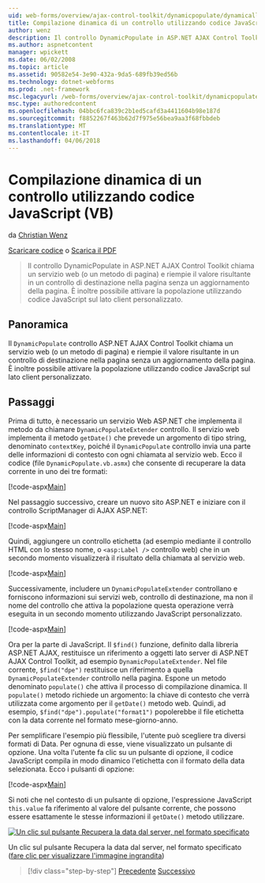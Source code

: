 ```yaml
---
uid: web-forms/overview/ajax-control-toolkit/dynamicpopulate/dynamically-populating-a-control-using-javascript-code-vb
title: Compilazione dinamica di un controllo utilizzando codice JavaScript (VB) | Documenti Microsoft
author: wenz
description: Il controllo DynamicPopulate in ASP.NET AJAX Control Toolkit chiama un servizio web (o un metodo di pagina) e inserisce il valore risultante in un controllo di destinazione t...
ms.author: aspnetcontent
manager: wpickett
ms.date: 06/02/2008
ms.topic: article
ms.assetid: 90582e54-3e90-432a-9da5-689fb39ed56b
ms.technology: dotnet-webforms
ms.prod: .net-framework
msc.legacyurl: /web-forms/overview/ajax-control-toolkit/dynamicpopulate/dynamically-populating-a-control-using-javascript-code-vb
msc.type: authoredcontent
ms.openlocfilehash: 04bbc6fca839c2b1ed5cafd3a4411604b98e187d
ms.sourcegitcommit: f8852267f463b62d7f975e56bea9aa3f68fbbdeb
ms.translationtype: MT
ms.contentlocale: it-IT
ms.lasthandoff: 04/06/2018
---
```

<a name="dynamically-populating-a-control-using-javascript-code-vb"></a>Compilazione dinamica di un controllo utilizzando codice JavaScript (VB)
====================
da [Christian Wenz](https://github.com/wenz)

[Scaricare codice](http://download.microsoft.com/download/d/8/f/d8f2f6f9-1b7c-46ad-9252-e1fc81bdea3e/dynamicpopulate1.vb.zip) o [Scarica il PDF](http://download.microsoft.com/download/b/6/a/b6ae89ee-df69-4c87-9bfb-ad1eb2b23373/dynamicpopulate1VB.pdf)

> Il controllo DynamicPopulate in ASP.NET AJAX Control Toolkit chiama un servizio web (o un metodo di pagina) e riempie il valore risultante in un controllo di destinazione nella pagina senza un aggiornamento della pagina. È inoltre possibile attivare la popolazione utilizzando codice JavaScript sul lato client personalizzato.


## <a name="overview"></a>Panoramica

Il `DynamicPopulate` controllo ASP.NET AJAX Control Toolkit chiama un servizio web (o un metodo di pagina) e riempie il valore risultante in un controllo di destinazione nella pagina senza un aggiornamento della pagina. È inoltre possibile attivare la popolazione utilizzando codice JavaScript sul lato client personalizzato.

## <a name="steps"></a>Passaggi

Prima di tutto, è necessario un servizio Web ASP.NET che implementa il metodo da chiamare `DynamicPopulateExtender` controllo. Il servizio web implementa il metodo `getDate()` che prevede un argomento di tipo string, denominato `contextKey`, poiché il `DynamicPopulate` controllo invia una parte delle informazioni di contesto con ogni chiamata al servizio web. Ecco il codice (file `DynamicPopulate.vb.asmx`) che consente di recuperare la data corrente in uno dei tre formati:

[!code-aspx[Main](dynamically-populating-a-control-using-javascript-code-vb/samples/sample1.aspx)]

Nel passaggio successivo, creare un nuovo sito ASP.NET e iniziare con il controllo ScriptManager di AJAX ASP.NET:

[!code-aspx[Main](dynamically-populating-a-control-using-javascript-code-vb/samples/sample2.aspx)]

Quindi, aggiungere un controllo etichetta (ad esempio mediante il controllo HTML con lo stesso nome, o `<asp:Label />` controllo web) che in un secondo momento visualizzerà il risultato della chiamata al servizio web.

[!code-aspx[Main](dynamically-populating-a-control-using-javascript-code-vb/samples/sample3.aspx)]

Successivamente, includere un `DynamicPopulateExtender` controllano e forniscono informazioni sui servizi web, controllo di destinazione, ma non il nome del controllo che attiva la popolazione questa operazione verrà eseguita in un secondo momento utilizzando JavaScript personalizzato.

[!code-aspx[Main](dynamically-populating-a-control-using-javascript-code-vb/samples/sample4.aspx)]

Ora per la parte di JavaScript. Il `$find()` funzione, definito dalla libreria ASP.NET AJAX, restituisce un riferimento a oggetti lato server di ASP.NET AJAX Control Toolkit, ad esempio `DynamicPopulateExtender`. Nel file corrente, `$find("dpe")` restituisce un riferimento a quella `DynamicPopulateExtender` controllo nella pagina. Espone un metodo denominato `populate()` che attiva il processo di compilazione dinamica. Il `populate()` metodo richiede un argomento: la chiave di contesto che verrà utilizzata come argomento per il `getDate()` metodo web. Quindi, ad esempio, `$find("dpe").populate("format1")` popolerebbe il file etichetta con la data corrente nel formato mese-giorno-anno.

Per semplificare l'esempio più flessibile, l'utente può scegliere tra diversi formati di Data. Per ognuna di esse, viene visualizzato un pulsante di opzione. Una volta l'utente fa clic su un pulsante di opzione, il codice JavaScript compila in modo dinamico l'etichetta con il formato della data selezionata. Ecco i pulsanti di opzione:

[!code-aspx[Main](dynamically-populating-a-control-using-javascript-code-vb/samples/sample5.aspx)]

Si noti che nel contesto di un pulsante di opzione, l'espressione JavaScript `this.value` fa riferimento al valore del pulsante corrente, che possono essere esattamente le stesse informazioni il `getDate()` metodo utilizzare.


[![Un clic sul pulsante Recupera la data dal server, nel formato specificato](dynamically-populating-a-control-using-javascript-code-vb/_static/image2.png)](dynamically-populating-a-control-using-javascript-code-vb/_static/image1.png)

Un clic sul pulsante Recupera la data dal server, nel formato specificato ([fare clic per visualizzare l'immagine ingrandita](dynamically-populating-a-control-using-javascript-code-vb/_static/image3.png))

> [!div class="step-by-step"]
> [Precedente](dynamically-populating-a-control-vb.md)
> [Successivo](using-dynamicpopulate-with-a-user-control-and-javascript-vb.md)
